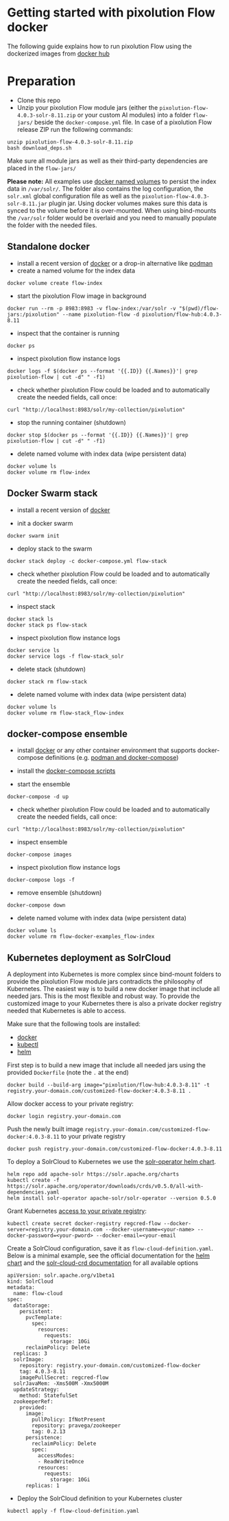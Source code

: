 # Getting started with pixolution Flow docker

The following guide explains how to run pixolution Flow using the dockerized images from [docker hub](https://TODO)

# Preparation
* Clone this repo
* Unzip your pixolution Flow module jars (either the `pixolution-flow-4.0.3-solr-8.11.zip` or your custom AI modules) into a folder `flow-jars/` beside the `docker-compose.yml` file. In case of a pixolution Flow release ZIP run the following commands:
```
unzip pixolution-flow-4.0.3-solr-8.11.zip
bash download_deps.sh
```

Make sure all module jars as well as their third-party dependencies are placed in the `flow-jars/`

**Please note:** All examples use [docker named volumes](https://docs.docker.com/storage/volumes/) to persist the index data in `/var/solr/`. The folder also contains the log configuration, the `solr.xml` global configuration file as well as the `pixolution-flow-4.0.3-solr-8.11.jar` plugin jar. Using docker volumes makes sure this data is synced to
the volume before it is over-mounted. When using bind-mounts the `/var/solr` folder would be overlaid and you need to manually populate the folder with the needed files.


## Standalone docker
* install a recent version of [docker](https://docs.docker.com/engine/install/) or a drop-in alternative like [podman](https://podman.io/getting-started/)
* create a named volume for the index data
```
docker volume create flow-index
```

* start the pixolution Flow image in background
```
docker run --rm -p 8983:8983 -v flow-index:/var/solr -v "$(pwd)/flow-jars:/pixolution" --name pixolution-flow -d pixolution/flow-hub:4.0.3-8.11
```

* inspect that the container is running
```
docker ps
```

* inspect pixolution flow instance logs
```
docker logs -f $(docker ps --format '{{.ID}} {{.Names}}'| grep pixolution-flow | cut -d" " -f1)
```

* check whether pixolution Flow could be loaded and to automatically create the needed fields, call once:
```
curl "http://localhost:8983/solr/my-collection/pixolution"
```

* stop the running container (shutdown)
```
docker stop $(docker ps --format '{{.ID}} {{.Names}}'| grep pixolution-flow | cut -d" " -f1)
```

* delete named volume with index data (wipe persistent data)
```
docker volume ls
docker volume rm flow-index
```


## Docker Swarm stack
* install a recent version of [docker](https://docs.docker.com/engine/install/)

* init a docker swarm
```
docker swarm init
```

* deploy stack to the swarm
```
docker stack deploy -c docker-compose.yml flow-stack
```

* check whether pixolution Flow could be loaded and to automatically create the needed fields, call once:
```
curl "http://localhost:8983/solr/my-collection/pixolution"
```

* inspect stack
```
docker stack ls
docker stack ps flow-stack
```

* inspect pixolution flow instance logs
```
docker service ls
docker service logs -f flow-stack_solr
```

* delete stack (shutdown)
```
docker stack rm flow-stack
```

* delete named volume with index data (wipe persistent data)
```
docker volume ls
docker volume rm flow-stack_flow-index
```

## docker-compose ensemble
* install [docker](https://docs.docker.com/engine/install/) or any other container environment that supports docker-compose definitions (e.g. [podman and docker-compose](https://www.redhat.com/sysadmin/podman-docker-compose))
* install the [docker-compose scripts](https://docs.docker.com/compose/install/)

* start the ensemble
```
docker-compose -d up
```

* check whether pixolution Flow could be loaded and to automatically create the needed fields, call once:
```
curl "http://localhost:8983/solr/my-collection/pixolution"
```

* inspect ensemble
```
docker-compose images
```

* inspect pixolution flow instance logs
```
docker-compose logs -f
```

* remove ensemble (shutdown)
```
docker-compose down
```

* delete named volume with index data (wipe persistent data)
```
docker volume ls
docker volume rm flow-docker-examples_flow-index
```

## Kubernetes deployment as SolrCloud

A deployment into Kubernetes is more complex since bind-mount folders to provide the pixolution Flow module jars contradicts the philosophy of Kubernetes. The easiest way is to build a new docker image that include all needed jars. This is the most flexible and robust way. To provide the customized image to your Kubernetes there is also a private docker registry needed that Kubernetes is able to access.

Make sure that the following tools are installed:
 * [docker](https://docs.docker.com/engine/install/)
 * [kubectl](https://kubernetes.io/docs/tasks/tools/install-kubectl-linux/)
 * [helm](https://helm.sh/docs/intro/install/)

First step is to build a new image that include all needed jars using the provided `Dockerfile` (note the `.` at the end)
```
docker build --build-arg image="pixolution/flow-hub:4.0.3-8.11" -t registry.your-domain.com/customized-flow-docker:4.0.3-8.11 .
```

Allow docker access to your private registry:
```
docker login registry.your-domain.com
```

Push the newly built image `registry.your-domain.com/customized-flow-docker:4.0.3-8.11` to your private registry
```
docker push registry.your-domain.com/customized-flow-docker:4.0.3-8.11
```

To deploy a SolrCloud to Kubernetes we use the [solr-operator helm chart](https://apache.github.io/solr-operator/docs/running-the-operator.html).
```
helm repo add apache-solr https://solr.apache.org/charts
kubectl create -f https://solr.apache.org/operator/downloads/crds/v0.5.0/all-with-dependencies.yaml
helm install solr-operator apache-solr/solr-operator --version 0.5.0
```

Grant Kubernetes [access to your private registry](https://kubernetes.io/docs/tasks/configure-pod-container/pull-image-private-registry/):
```
kubectl create secret docker-registry regcred-flow --docker-server=registry.your-domain.com --docker-username=<your-name> --docker-password=<your-pword> --docker-email=<your-email
```

Create a SolrCloud configuration, save it as `flow-cloud-definition.yaml`. Below is a minimal example, see the official documentation for the [helm chart](https://artifacthub.io/packages/helm/apache-solr/solr#chart-values) and the [solr-cloud-crd documentation](https://apache.github.io/solr-operator/docs/solr-cloud/solr-cloud-crd.html) for all available options
```
apiVersion: solr.apache.org/v1beta1
kind: SolrCloud
metadata:
  name: flow-cloud
spec:
  dataStorage:
    persistent:
      pvcTemplate:
        spec:
          resources:
            requests:
              storage: 10Gi
      reclaimPolicy: Delete
  replicas: 3
  solrImage:
    repository: registry.your-domain.com/customized-flow-docker
    tag: 4.0.3-8.11
    imagePullSecret: regcred-flow
  solrJavaMem: -Xms500M -Xmx5000M
  updateStrategy:
    method: StatefulSet
  zookeeperRef:
    provided:
      image:
        pullPolicy: IfNotPresent
        repository: pravega/zookeeper
        tag: 0.2.13
      persistence:
        reclaimPolicy: Delete
        spec:
          accessModes:
          - ReadWriteOnce
          resources:
            requests:
              storage: 10Gi
      replicas: 1
```

* Deploy the SolrCloud definition to your Kubernetes cluster
```
kubectl apply -f flow-cloud-definition.yaml
```
